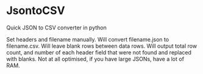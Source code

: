# JsontoCSV
Quick JSON to CSV converter in python

Set headers and filename manually.
Will convert filename.json to filename.csv.
Will leave blank rows between data rows.
Will output total row count, and number of each header field that were not found and replaced with blanks.
Not at all optimised, if you have large JSONs, have a lot of RAM.
